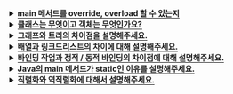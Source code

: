 <details>
  <summary><span style="border-bottom:0.05em solid"><strong>main 메서드를 override, overload 할 수 있는지</strong></span></summary>

  <hr>

main 메서드는 **override 할 수 없고, overload 할 수 있습니다.**

**main 메서드는 static으로 선언되며**, **static** 메서드는 **컴파일** 시에 어떤 메서드를 실행할지 결정됩니다.
**overriding** 메서드는 **런타임** 시에 어떤 메소드를 실행할지 객체 타입에 따라 결정되기 때문에 override 할 수 없습니다.
**overloading** 메서드는 **컴파일** 시에 어떤 메소드를 실행할지 결정되기 때문에 overload 할 수 있습니다.

static이 아닌 메서드를 static 메서드로 오버라이드 할 수 없습니다. 마찬가지로 컴파일 에러가 발생하게 됩니다.

  <details>
  <summary><span style="border-bottom:0.05em solid"><strong>Static으로 선언되었다면?</strong></span></summary>

객체는 Heap 영역에 할당되고, 객체 변수는 stack에 올라가 주소값을 가지고 있습니다.
하지만 static은 class 영역에 할당되기 때문에 가비지 컬렉터가 관여할 수 없습니다.
자세한 내용은 [JVM의 메모리 구조](https://codedragon.tistory.com/5297)를 참조하시기 바랍니다.

  </details>

  <hr>
</details>
<!-- 클래스는 무엇이고 객체는 무엇인가요? -->
<details>
  <summary><span style="border-bottom:0.05em solid"><strong>클래스는 무엇이고 객체는 무엇인가요?</strong></span></summary>

  <hr>
  클래스는 객체지향 프로그래밍의 핵심 개념 중 하나로, 객체를 생성하기 위한 템플릿이며, 객체의 상태를 나타내는 필드와 객체의 행동을 나타내는 메소드로 구성되어있습니다.
  
  객체는 클래스에서 정의한 것을 토대로 메모리에 할당된 실체를 말하며, 수명주기동안 상태(필드)와 동작(메서드)를 가지고 다른 객체와 상호작용할 수 있습니다.
  <br></br>
  <details>
  <summary><span style="border-bottom:0.05em solid"><strong>클래스와 객체의 메모리</strong></span></summary>

객체는 클래스의 인스턴스로 메모리의 공간을 차지하여 필드에 상태를 저장하고 메서드로 동작을 표현합니다.

추가적으로 생성된 인스턴스들은 가비지 컬렉터에 의해 수집됩니다.
클래스는 인스턴스를 생성하기 전까지 파일 형태로 저장공간에 저장될 뿐 메모리의 힙 영역을 소모하지 않습니다.

  </details>

  <hr>
</details>

<!-- 그래프와 트리의 차이점을 설명해주세요. -->
<details>
  <summary><span style="border-bottom:0.05em solid"><strong>그래프와 트리의 차이점을 설명해주세요.</strong></span></summary>

  <hr>
그래프는 노드와 노드 간을 연결하는 간선으로 구성된 자료구조이고, 트리는 그래프 중에서 방향성을 가지고, 비순환 구조로 되어있는 그래프를 트리라고 정의합니다.
<br></br>
트리는 상하 구조(부모-자식 관계)가 명확하고 싸이클(순환)이 일어나지 않는 그래프를 뜻하기 때문에
  트리는 그래프이지만, 그래프는 트리가 될 수 없습니다.
<br></br>
그래프가 개체 간의 '관계'를 표현했다면, 트리는 개체를 '계층'구조로 표현합니다.
<br></br>
<img src = "./images/graphandtree.png">

  <hr>
</details>

<!-- 배열과 링크드리스트의 차이에 대해 설명해주세요. -->
<details>
  <summary><span style="border-bottom:0.05em solid"><strong>배열과 링크드리스트의 차이에 대해 설명해주세요.</strong></span></summary>
  <hr>
  
  배열은 선언될 때 크기가 특정(정적 메모리 할당)되기 때문에 메모리 공간 내에 연속적으로 존재하지만,
  연결리스트는 크기가 가변적(동적 메모리 할당)이기 때문에 메모리 상에서 연속적이지 않고 요소의 앞뒤 요소를 가리키는 포인터를 사용합니다.
  배열은 특정 위치(Index)의 요소를 조회하는데 유리하고,
  연결리스트는 앞 뒤에 요소를 추가하거나 삭제하는데 유리합니다.
  배열은 메모리의 Stack 영역, 연결리스트는 Heap 영역에 할당됩니다.

 <hr>
 </details>

<!-- 바인딩 작업과 정적 / 동적 바인딩의 차이점에 대해 설명해주세요. -->
<details>
  <summary><span style="border-bottom:0.05em solid"><strong>바인딩 작업과 정적 / 동적 바인딩의 차이점에 대해 설명해주세요.</strong></span></summary>
  <hr>
  
바인딩 작업이란 코드 라인에서 **참조할 메소드나 변수를 결정하는 작업**을 말합니다.
메모리 관점에서 말하자면, **메소드나 변수의 정의가 위치한 메모리 주소로 연결되는 것**입니다.
**정적 바인딩은 컴파일 시에, 동적 바인딩은 런타임 시에 성격이 결정됩니다.**

※추가 설명

정적 바인딩은 컴파일 시간에 성격이 결정됩니다. 프로그램이 실행돼도 변하지 않으며, 컴파일 과정에서 어떤 메서드를 호출할지 정해지기
때문에 오버로딩이 가능합니다. private, final, static으로 선언된 메서드에 해당됩니다.

동적 바인딩은 런타임 시에 성격이 결정됩니다.
즉, 파일을 실행하는 시점에 어떤 메서드를 호출할지가 결정되기 때문에 오버라이딩 할 수 있습니다.

정적 바인딩은 자바의 Type 클래스 정보를 통해 결정되고,
동적 바인딩은 자바의 Object에 의해 결정됩니다.

 <hr>
 </details>
 
<details>
  <summary><span style="border-bottom:0.05em solid"><strong>Java의 main 메서드가 static인 이유를 설명해주세요.</strong></span></summary>
  <hr>
  
일반적으로 static으로 선언될 경우 컴파일 시에 메모리에 올라와 있기 때문에 객체 생성을 하지 않고 사용할 수 있지만<br>
static으로 선언되지 않을 경우에 런타임 시에 객체 생성 후 사용되어야 합니다. <br>
main 메서드는 컴파일 시에 이미 메모리에 올라와있어야 하기 때문에 static으로 선언되어야 합니다. <br>

 <hr>
 </details>

<!-- 직렬화와 역직렬화에 대해서 설명해주세요. -->
<details>
  <summary><span style="border-bottom:0.05em solid"><strong>직렬화와 역직렬화에 대해서 설명해주세요.</strong></span></summary>
  <hr>
  
  직렬화란 자바 내에서 사용되는 객체나 데이터를 외부에서도 사용할 수 있도록<br>
  파일의 형태 등으로 저장하거나,<br>
  통신하기 쉬운 바이트 형태로 변환하는 기술을 의미합니다.<br>
  뿐만 아니라, CSV, JSON, XML 등 다양한 포맷으로 직렬화도 가능합니다.<br>
  반대로, 역직렬화란 직렬화를 통해 변환된 바이트 형태의 데이터를 자바 내에서 사용할 수 있도록 객체로 변환하는 기술을 의미합니다.<br>

 <hr>
 </details>
